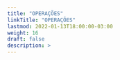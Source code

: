 ```yaml
---
title: "OPERAÇÕES"
linkTitle: "OPERAÇÕES"
lastmod: 2022-01-13T18:00:00-03:00
weight: 16
draft: false
description: >
---
```

